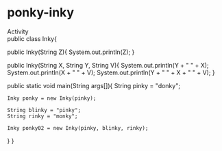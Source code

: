 # ponky-inky
Activity
<br>
public class Inky{

public Inky(String Z){
	System.out.println(Z);
}

public Inky(String X, String Y, String V){
	System.out.println(Y + " " + X);
	System.out.println(X + " " + V);
	System.out.println(Y + " " + X + " " + V);
}

public static void main(String args[]){
	String pinky = "donky";

	Inky ponky = new Inky(pinky);

	String blinky = "pinky";
	String rinky = "monky";

	Inky ponky02 = new Inky(pinky, blinky, rinky);

}
}
